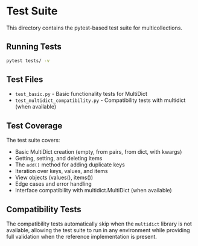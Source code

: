 # Test Suite

This directory contains the pytest-based test suite for multicollections.

## Running Tests

```bash
pytest tests/ -v
```

## Test Files

- `test_basic.py` - Basic functionality tests for MultiDict
- `test_multidict_compatibility.py` - Compatibility tests with multidict (when available)

## Test Coverage

The test suite covers:
- Basic MultiDict creation (empty, from pairs, from dict, with kwargs)
- Getting, setting, and deleting items
- The `add()` method for adding duplicate keys
- Iteration over keys, values, and items
- View objects (values(), items())
- Edge cases and error handling
- Interface compatibility with multidict.MultiDict (when available)

## Compatibility Tests

The compatibility tests automatically skip when the `multidict` library is not available, allowing the test suite to run in any environment while providing full validation when the reference implementation is present.